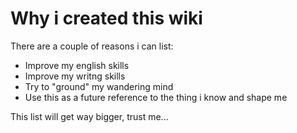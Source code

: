 # Why i created this wiki

There are a couple of reasons i can list:

* Improve my english skills
* Improve my writng skills
* Try to "ground" my wandering mind
* Use this as a future reference to the thing i know and shape me

This list will get way bigger, trust me...



